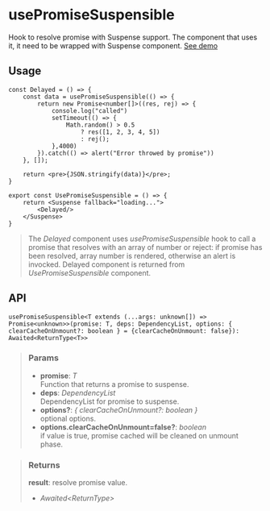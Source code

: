 # usePromiseSuspensible
Hook to resolve promise with Suspense support. The component that uses it, it need to be wrapped with Suspense component. [See demo](https://ndriadev.github.io/react-tools/#/hooks/api-dom/usePromiseSuspensible)

## Usage

```tsx
const Delayed = () => {
	const data = usePromiseSuspensible(() => {
		return new Promise<number[]>((res, rej) => {
			console.log("called")
			setTimeout(() => {
				Math.random() > 0.5
					? res([1, 2, 3, 4, 5])
					: rej();
			},4000)
		}).catch(() => alert("Error throwed by promise"))
	}, []);

	return <pre>{JSON.stringify(data)}</pre>;
}

export const UsePromiseSuspensible = () => {
	return <Suspense fallback="loading...">
		<Delayed/>
	</Suspense>
}
```

> The _Delayed_ component uses _usePromiseSuspensible_ hook to call a promise that resolves with an array of number or reject: if promise has been resolved, array number is rendered, otherwise an alert is invocked. Delayed component is returned from _UsePromiseSuspensible_ component.


## API

```tsx
usePromiseSuspensible<T extends (...args: unknown[]) => Promise<unknown>>(promise: T, deps: DependencyList, options: { clearCacheOnUnmount?: boolean } = {clearCacheOnUnmount: false}): Awaited<ReturnType<T>>
```


> ### Params
>
> - __promise__: _T_  
Function that returns a promise to suspense.
> - __deps__: _DependencyList_  
DependencyList for promise to suspense.
> - __options?__: _{ clearCacheOnUnmount?: boolean }_  
optional options.
> - __options.clearCacheOnUnmount=false?__: _boolean_  
if value is true, promise cached will be cleaned on unmount phase.
>



> ### Returns
>
> __result__: resolve promise value.
> - _Awaited<ReturnType<T>>_  
>